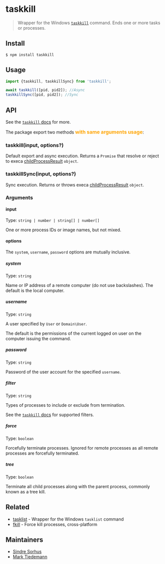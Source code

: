 # taskkill

> Wrapper for the Windows [`taskkill`](https://technet.microsoft.com/en-us/library/bb491009.aspx) command. Ends one or more tasks or processes.

## Install

```
$ npm install taskkill
```

## Usage

```js
import {taskkill, taskkillSync} from 'taskkill';

await taskkill([pid, pid2]); //Async
taskkillSync([pid, pid2]); //Sync
```

## API

See the [`taskkill` docs](https://technet.microsoft.com/en-us/library/bb491009.aspx) for more.

The package export two methods <span style="color:orange;font-size:12pt;">**with same arguments usage**</span>:

### taskkill(input, options?)

Default export and async execution. Returns a `Promise` that resolve or reject to
execa [childProcessResult](https://github.com/sindresorhus/execa#childProcessResult) `object`.

### taskkillSync(input, options?)

Sync execution. Returns or throws
execa [childProcessResult](https://github.com/sindresorhus/execa#childProcessResult) `object`.

### Arguments

#### input

Type: `string | number | string[] | number[]`

One or more process IDs or image names, but not mixed.

#### options

The `system`, `username`, `password` options are mutually inclusive.

##### system

Type: `string`

Name or IP address of a remote computer (do not use backslashes). The default is the local computer.

##### username

Type: `string`

A user specified by `User` or `Domain\User`.

The default is the permissions of the current logged on user on the computer issuing the command.

##### password

Type: `string`

Password of the user account for the specified `username`.

##### filter

Type: `string`

Types of processes to include or exclude from termination.

See the [`taskkill` docs](https://technet.microsoft.com/en-us/library/bb491009.aspx) for supported filters.

##### force

Type: `boolean`

Forcefully terminate processes. Ignored for remote processes as all remote processes are forcefully terminated.

##### tree

Type: `boolean`

Terminate all child processes along with the parent process, commonly known as a tree kill.

## Related

- [tasklist](https://github.com/sindresorhus/tasklist) - Wrapper for the Windows `tasklist` command
- [fkill](https://github.com/sindresorhus/fkill) - Force kill processes, cross-platform

## Maintainers

- [Sindre Sorhus](https://sindresorhus.com)
- [Mark Tiedemann](https://marksweb.site)
